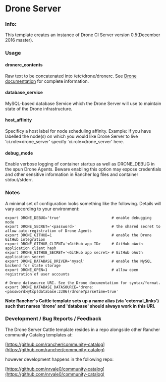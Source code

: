 # Drone Server

### Info:

This template creates an instance of Drone CI Server version 0.5(December 2016 master).

### Usage

#### dronerc_contents

Raw text to be concatenated into /etc/drone/dronerc. See [Drone documentation](http://docs.drone.io) for complete information.

#### database_service

MySQL-based database Service which the Drone Server will use to maintain state of the Drone infrastructure.

#### host_affinity

Specificy a host label for node scheduling affinity. Example: If you have labelled the node(s) on which you would like Drone Server to live 'ci.role=drone_server' specify 'ci.role=drone_server' here.


#### debug_mode

Enable verbose logging of container startup as well as DRONE_DEBUG in the spun Drone Agents. Beware enabling this option may expose credentials and other sensitive information in Rancher log files and container stdout/stderr.

### Notes

A minimal set of configuration looks something like the following. Details will vary according to your environment:

```ShellSesssion
export DRONE_DEBUG='true'                       # enable debugging mode
export DRONE_SECRET='<password>'                # the shared secret to allow auto-registration of Drone Agents
export DRONE_GITHUB=1                           # enable the Drone GitHub integration
export DRONE_GITHUB_CLIENT='<GitHub app ID>     # GitHub oAuth application client hash
export DRONE_GITHUB_SECRET='<GitHub app secret> # GitHub oAuth application secret
export DRONE_DATABASE_DRIVER='mysql'            # enable the MySQL backend for state storage
export DRONE_OPEN=1                             # allow open registration of user accounts

# Drone datasource URI. See the Drone documentation for syntax/format.
export DRONE_DATABASE_DATASOURCE='drone:<password>@tcp(database:3306)/drone?parseTime=true'
```

__Note Rancher's Cattle template sets up a name alias (via 'external_links') such that names 'drone' and 'database' should always work in this URI.__

### Development / Bug Reports / Feedback

The Drone Server Cattle template resides in a repo alongside other Rancher community Catalog templates at:

[https://github.com/rancher/community-catalog](https://github.com/rancher/community-catalog)

however development happens in the following repo:

[https://github.com/nrvale0/community-catalog](https://github.com/nrvale0/community-catalog)
